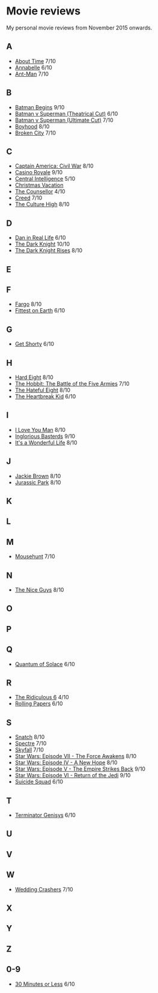 # Movie reviews

My personal movie reviews from November 2015 onwards.

## A
- [About Time](http://www.imdb.com/title/tt2194499/) 7/10
- [Annabelle](http://www.imdb.com/title/tt3322940/) 6/10
- [Ant-Man](http://www.imdb.com/title/tt0478970/) 7/10

## B
- [Batman Begins](http://www.imdb.com/title/tt0372784/) 9/10
- [Batman v Superman (Theatrical Cut)](http://www.imdb.com/title/tt2975590) 6/10
- [Batman v Superman (Ultimate Cut)](http://www.imdb.com/title/tt2975590) 7/10
- [Boyhood](http://www.imdb.com/title/tt1065073/) 8/10
- [Broken City](http://www.imdb.com/title/tt1235522/) 7/10

## C
- [Captain America: Civil War](http://www.imdb.com/title/tt3498820/) 8/10
- [Casino Royale](http://www.imdb.com/title/tt0381061/) 9/10
- [Central Intelligence](http://www.imdb.com/title/tt1489889/) 5/10
- [Christmas Vacation](http://www.imdb.com/title/tt0097958/)
- [The Counsellor](http://www.imdb.com/title/tt2193215/) 4/10
- [Creed](http://www.imdb.com/title/tt3076658/) 7/10
- [The Culture High](http://www.imdb.com/title/tt1778338/) 8/10

## D
- [Dan in Real Life](http://www.imdb.com/title/tt0480242/) 6/10
- [The Dark Knight](http://www.imdb.com/title/tt0468569/) 10/10
- [The Dark Knight Rises](http://www.imdb.com/title/tt1345836/) 8/10

## E

## F
- [Fargo](http://www.imdb.com/title/tt0116282/) 8/10
- [Fittest on Earth](http://www.imdb.com/title/tt5503594/) 6/10

## G
- [Get Shorty](http://www.imdb.com/title/tt0113161/) 6/10

## H
- [Hard Eight](http://www.imdb.com/title/tt0119256/) 8/10
- [The Hobbit: The Battle of the Five Armies](http://www.imdb.com/title/tt2310332/) 7/10
- [The Hateful Eight](http://www.imdb.com/title/tt3460252/) 8/10
- [The Heartbreak Kid](http://www.imdb.com/title/tt0408839/) 6/10

## I
- [I Love You Man](http://www.imdb.com/title/tt1155056/) 8/10
- [Inglorious Basterds](http://www.imdb.com/title/tt0361748/) 9/10
- [It's a Wonderful Life](http://www.imdb.com/title/tt0038650/) 8/10

## J
- [Jackie Brown](http://www.imdb.com/title/tt0119396/) 8/10
- [Jurassic Park](http://www.imdb.com/title/tt0107290/) 8/10

## K

## L

## M
- [Mousehunt](http://www.imdb.com/title/tt0119715/) 7/10

## N
- [The Nice Guys](http://www.imdb.com/title/tt3799694/) 8/10

## O

## P

## Q
- [Quantum of Solace](http://www.imdb.com/title/tt0830515/) 6/10

## R
- [The Ridiculous 6](http://www.imdb.com/title/tt2479478/) 4/10
- [Rolling Papers](http://www.imdb.com/title/tt3621360/) 6/10

## S
- [Snatch](http://www.imdb.com/title/tt0208092/) 8/10
- [Spectre](http://www.imdb.com/title/tt2379713/) 7/10
- [Skyfall](http://www.imdb.com/title/tt1074638/) 7/10
- [Star Wars: Episode VII - The Force Awakens](http://www.imdb.com/title/tt2488496/) 8/10
- [Star Wars: Episode IV - A New Hope](http://www.imdb.com/title/tt0076759/) 8/10
- [Star Wars: Episode V - The Empire Strikes Back](http://www.imdb.com/title/tt0080684/) 9/10
- [Star Wars: Episode VI - Return of the Jedi](http://www.imdb.com/title/tt0086190/) 9/10
- [Suicide Squad](http://www.imdb.com/title/tt1386697/) 6/10

## T
- [Terminator Genisys](http://www.imdb.com/title/tt1340138/) 6/10

## U

## V

## W
- [Wedding Crashers](http://www.imdb.com/title/tt0396269/) 7/10

## X

## Y

## Z

## 0-9
- [30 Minutes or Less](http://www.imdb.com/title/tt1622547/) 6/10
